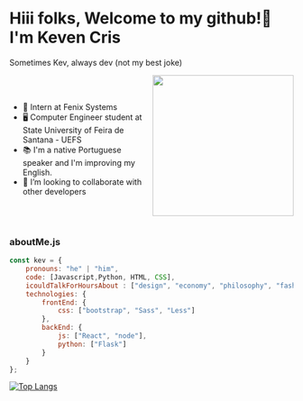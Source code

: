 
# Hiii folks, Welcome to my github!👋 I'm Keven Cris

Sometimes Kev, always dev (not my best joke)

<a href="[https://myoctocat.dev/@sw-yx/octocat](https://user-images.githubusercontent.com/52084984/200451932-62876bf0-1b83-4730-8516-a2fc84efb3cd.gif)">
  <img align="right" src="https://user-images.githubusercontent.com/52084984/200451932-62876bf0-1b83-4730-8516-a2fc84efb3cd.gif" width="250px" />
</a>
<br>
<br>

- 💼 Intern at Fenix Systems
- 🖥️ Computer Engineer student at State University of Feira de Santana - UEFS
- 📚 I'm a native Portuguese speaker and I'm improving my English.
- 👯 I’m looking to collaborate with other developers


<br>
<br>

### aboutMe.js




```javascript
const kev = {
    pronouns: "he" | "him",
    code: [Javascript,Python, HTML, CSS],
    icouldTalkForHoursAbout : ["design", "economy", "philosophy", "fashion", "music", "anime"],
    technologies: {
        frontEnd: {
            css: ["bootstrap", "Sass", "Less"]
        },
        backEnd: {
            js: ["React", "node"],
            python: ["Flask"]
        }        
    }
};
```

[![Top Langs](https://github-readme-stats.vercel.app/api/top-langs/?username=kev3m&theme=tokyonight&layout=compact)](https://github.com/anuraghazra/github-readme-stats)
